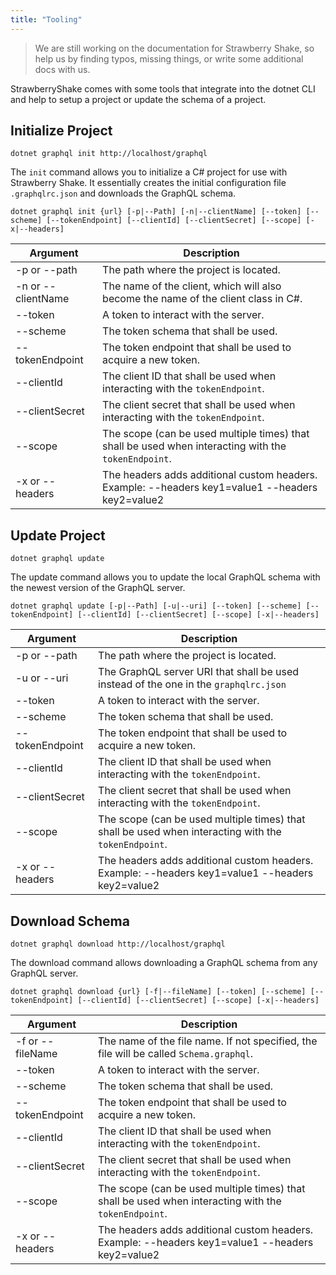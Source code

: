 ```yaml
---
title: "Tooling"
---
```


> We are still working on the documentation for Strawberry Shake, so help us by finding typos, missing things, or write some additional docs with us.

StrawberryShake comes with some tools that integrate into the dotnet CLI and help to setup a project or update the schema of a project.

## Initialize Project

`dotnet graphql init http://localhost/graphql`

The `init` command allows you to initialize a C# project for use with Strawberry Shake. It essentially creates the initial configuration file `.graphqlrc.json` and downloads the GraphQL schema.

`dotnet graphql init {url} [-p|--Path] [-n|--clientName] [--token] [--scheme] [--tokenEndpoint] [--clientId] [--clientSecret] [--scope] [-x|--headers]`

| Argument           | Description                                                                                          |
| ------------------ | ---------------------------------------------------------------------------------------------------- |
| -p or --path       | The path where the project is located.                                                               |
| -n or --clientName | The name of the client, which will also become the name of the client class in C#.                   |
| --token            | A token to interact with the server.                                                                 |
| --scheme           | The token schema that shall be used.                                                                 |
| --tokenEndpoint    | The token endpoint that shall be used to acquire a new token.                                        |
| --clientId         | The client ID that shall be used when interacting with the `tokenEndpoint`.                          |
| --clientSecret     | The client secret that shall be used when interacting with the `tokenEndpoint`.                      |
| --scope            | The scope (can be used multiple times) that shall be used when interacting with the `tokenEndpoint`. |
| -x or --headers    | The headers adds additional custom headers. Example: --headers key1=value1 --headers key2=value2     |

## Update Project

`dotnet graphql update`

The update command allows you to update the local GraphQL schema with the newest version of the GraphQL server.

`dotnet graphql update [-p|--Path] [-u|--uri] [--token] [--scheme] [--tokenEndpoint] [--clientId] [--clientSecret] [--scope] [-x|--headers]`

| Argument        | Description                                                                                          |
| --------------- | ---------------------------------------------------------------------------------------------------- |
| -p or --path    | The path where the project is located.                                                               |
| -u or --uri     | The GraphQL server URI that shall be used instead of the one in the `graphqlrc.json`                 |
| --token         | A token to interact with the server.                                                                 |
| --scheme        | The token schema that shall be used.                                                                 |
| --tokenEndpoint | The token endpoint that shall be used to acquire a new token.                                        |
| --clientId      | The client ID that shall be used when interacting with the `tokenEndpoint`.                          |
| --clientSecret  | The client secret that shall be used when interacting with the `tokenEndpoint`.                      |
| --scope         | The scope (can be used multiple times) that shall be used when interacting with the `tokenEndpoint`. |
| -x or --headers | The headers adds additional custom headers. Example: --headers key1=value1 --headers key2=value2     |

## Download Schema

`dotnet graphql download http://localhost/graphql`

The download command allows downloading a GraphQL schema from any GraphQL server.

`dotnet graphql download {url} [-f|--fileName] [--token] [--scheme] [--tokenEndpoint] [--clientId] [--clientSecret] [--scope] [-x|--headers]`

| Argument         | Description                                                                                          |
| ---------------- | ---------------------------------------------------------------------------------------------------- |
| -f or --fileName | The name of the file name. If not specified, the file will be called `Schema.graphql`.               |
| --token          | A token to interact with the server.                                                                 |
| --scheme         | The token schema that shall be used.                                                                 |
| --tokenEndpoint  | The token endpoint that shall be used to acquire a new token.                                        |
| --clientId       | The client ID that shall be used when interacting with the `tokenEndpoint`.                          |
| --clientSecret   | The client secret that shall be used when interacting with the `tokenEndpoint`.                      |
| --scope          | The scope (can be used multiple times) that shall be used when interacting with the `tokenEndpoint`. |
| -x or --headers  | The headers adds additional custom headers. Example: --headers key1=value1 --headers key2=value2     |
